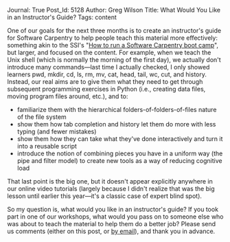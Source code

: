 Journal: True
Post_Id: 5128
Author: Greg Wilson
Title: What Would You Like in an Instructor's Guide?
Tags: content

<p>One of our goals for the next three months is to create an instructor's guide for Software Carpentry to help people teach this material more effectively: something akin to the SSI's "<a href="http://software.ac.uk/how-run-software-carpentry-boot-camp">How to run a Software Carpentry boot camp</a>", but larger, and focused on the content. For example, when we teach the Unix shell (which is normally the morning of the first day), we actually don't introduce many commands&mdash;last time I actually checked, I only showed learners pwd, mkdir, cd, ls, rm, mv, cat, head, tail, wc, cut, and history. Instead, our real aims are to give them what they need to get through subsequent programming exercises in Python (i.e., creating data files, moving program files around, etc.), and to:</p>
<ul>
<li>familiarize them with the hierarchical folders-of-folders-of-files nature of the file system</li>
<li>show them how tab completion and history let them do more with less typing (and fewer mistakes)</li>
<li>show them how they can take what they've done interactively and turn it into a reusable script</li>
<li>introduce the notion of combining pieces you have in a uniform way (the pipe and filter model) to create new tools as a way of reducing cognitive load</li>
</ul>
<p>That last point is the big one, but it doesn't appear explicitly anywhere in our online video tutorials (largely because I didn't realize that was the big lesson until earlier this year&mdash;it's a classic case of expert blind spot).</p>
<p>So my question is, what would you like in an instructor's guide? If you took part in one of our workshops, what would you pass on to someone else who was about to teach the material to help them do a better job? Please send us comments (either on this post, or <a href="mailto:{{contact_email}}">by email</a>), and thank you in advance.</p>
